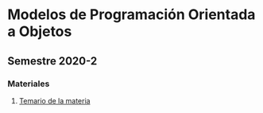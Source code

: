 # Modelos de Programación Orientada a Objetos
## Semestre 2020-2

### Materiales

1. [ Temario de la materia ](https://github.com/crashbit/2020-2/blob/master/MPOO/MPOO-IEE.pdf)